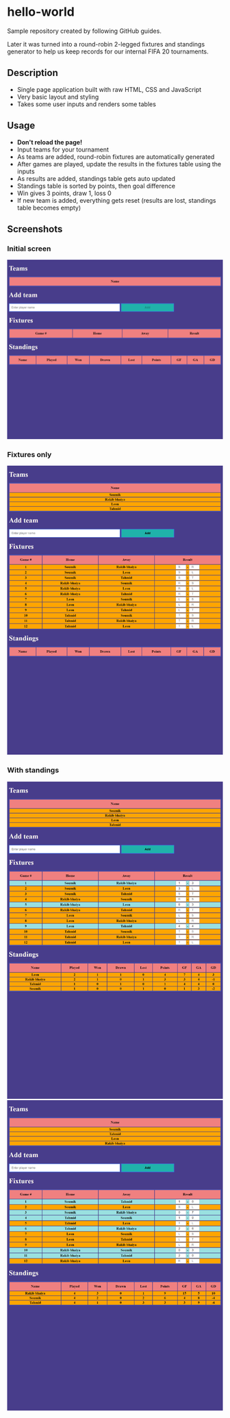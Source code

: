 # hello-world
Sample repository created by following GitHub guides.

Later it was turned into a round-robin 2-legged fixtures and standings generator to help us keep records for our internal FIFA 20 tournaments.
## Description
* Single page application built with raw HTML, CSS and JavaScript
* Very basic layout and styling
* Takes some user inputs and renders some tables
## Usage
* **Don't reload the page!**
* Input teams for your tournament
* As teams are added, round-robin fixtures are automatically generated
* After games are played, update the results in the fixtures table using the inputs
* As results are added, standings table gets auto updated
* Standings table is sorted by points, then goal difference
* Win gives 3 points, draw 1, loss 0
* If new team is added, everything gets reset (results are lost, standings table becomes empty)
## Screenshots
### Initial screen
![Initial screen](https://github.com/reactNoobie/hello-world/blob/master/screenshots/Initial.png)
### Fixtures only
![Fixtures only](https://github.com/reactNoobie/hello-world/blob/master/screenshots/Fixtures_Only.png)
### With standings
![With standings 1](https://github.com/reactNoobie/hello-world/blob/master/screenshots/With_Standings_1.png)
![With standings 2](https://github.com/reactNoobie/hello-world/blob/master/screenshots/With_Standings_2.png)
